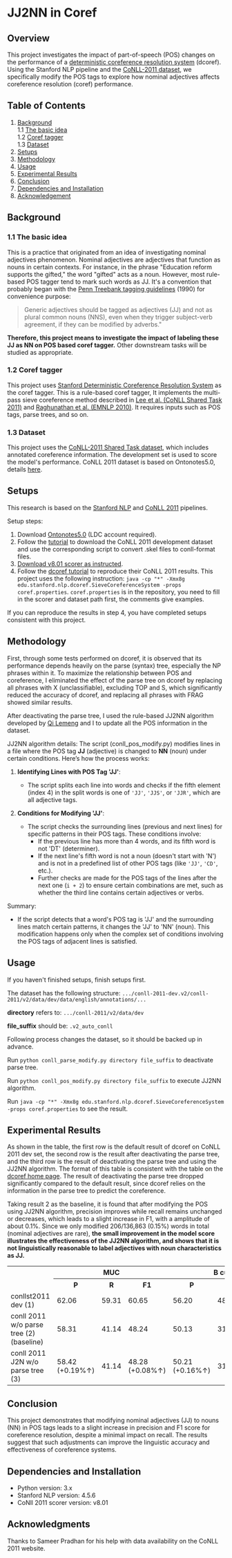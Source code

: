 # JJ2NN in Coref

## Overview
This project investigates the impact of part-of-speech (POS) changes on the performance of a [deterministic coreference resolution system](https://nlp.stanford.edu/software/dcoref.html) (dcoref). Using the Stanford NLP pipeline and the [CoNLL-2011 dataset](https://conll.cemantix.org/2011/data.html), we specifically modify the POS tags to explore how nominal adjectives affects coreference resolution (coref) performance.

## Table of Contents
1. [Background](#background)<br>
   1.1 [The basic idea](#the-basic-idea)<br>
   1.2 [Coref tagger](#coref-tagger)<br>
   1.3 [Dataset](#dataset)
3. [Setups](#setups)
4. [Methodology](#methodology)
5. [Usage](#usage)
6. [Experimental Results](#experimental-results)
7. [Conclusion](#conclusion)
8. [Dependencies and Installation](#dependencies-and-installation)
9. [Acknowledgement](#acknowledgement)


## Background
### 1.1 The basic idea
This is a practice that originated from an idea of investigating nominal adjectives phenomenon. Nominal adjectives are adjectives that function as nouns in certain contexts. For instance, in the phrase "Education reform supports the gifted," the word "gifted" acts as a noun. However, most rule-based POS tagger tend to mark such words as JJ. It's a convention that probably began with the [Penn Treebank tagging guidelines](https://catalog.ldc.upenn.edu/docs/LDC99T42/tagguid1.pdf) (1990) for convenience purpose: 

>Generic adjectives should be tagged as adjectives (JJ) and not as plural common nouns (NNS), even when they trigger subject-verb agreement, if they can be modified by adverbs."

**Therefore, this project means to investigate the impact of labeling these JJ as NN on POS based coref tagger.** Other downstream tasks will be studied as appropriate.

### 1.2 Coref tagger
This project uses [Stanford Deterministic Coreference Resolution System](https://nlp.stanford.edu/software/dcoref.shtml) as the coref tagger. This is a rule-based coref tagger, It implements the multi-pass sieve coreference method described in [Lee et al. (CoNLL Shared Task 2011)](https://nlp.stanford.edu/pubs/conllst2011-coref.pdf) and [Raghunathan et al. (EMNLP 2010)](https://nlp.stanford.edu/pubs/coreference-emnlp10.pdf). It requires inputs such as POS tags, parse trees, and so on.

### 1.3 Dataset
This project uses the [CoNLL-2011 Shared Task dataset](https://conll.cemantix.org/2011/data.html), which includes annotated coreference information. The development set is used to score the model's performance. CoNLL 2011 dataset is based on Ontonotes5.0, details [here](https://aclanthology.org/W11-1901/).

## Setups
This research is based on the [Stanford NLP](https://stanfordnlp.github.io/CoreNLP/) and [CoNLL 2011](https://conll.cemantix.org/2011/introduction.html) pipelines.

Setup steps:

1. Download [Ontonotes5.0](https://catalog.ldc.upenn.edu/LDC2013T19) (LDC account required).
2. Follow the [tutorial](https://conll.cemantix.org/2011/data.html) to download the CoNLL 2011 development dataset and use the corresponding script to convert .skel files to conll-format files.
3. [Download v8.01 scorer as instructed](https://conll.cemantix.org/2011/software.html).
4. Follow the [dcoref tutorial](https://nlp.stanford.edu/software/dcoref.shtml) to reproduce their CoNLL 2011 results. This project uses the following instruction: `java -cp "*" -Xmx8g edu.stanford.nlp.dcoref.SieveCoreferenceSystem -props coref.properties`. `coref.properties` is in the repository, you need to fill in the scorer and dataset path first, the comments give examples.

If you can reproduce the results in step 4, you have completed setups consistent with this project.
## Methodology
First, through some tests performed on dcoref, it is observed that its performance depends heavily on the parse (syntax) tree, especially the NP phrases within it. To maximize the relationship between POS and coreference, I eliminated the effect of the parse tree on dcoref by replacing all phrases with X (unclassifiable), excluding TOP and S, which significantly reduced the accuracy of dcoref, and replacing all phrases with FRAG showed similar results. 

After deactivating the parse tree, I used the rule-based JJ2NN algorithm developed by [Qi Lemeng](https://github.com/qilem) and I to update all the POS information in the dataset.

JJ2NN algorithm details: The script (conll_pos_modify.py) modifies lines in a file where the POS tag **JJ** (adjective) is changed to **NN** (noun) under certain conditions. Here’s how the process works:

1. **Identifying Lines with POS Tag 'JJ'**: 
   - The script splits each line into words and checks if the fifth element (index 4) in the split words is one of `'JJ'`, `'JJS'`, or `'JJR'`, which are all adjective tags.

2. **Conditions for Modifying 'JJ'**: 
   - The script checks the surrounding lines (previous and next lines) for specific patterns in their POS tags. These conditions involve:
     - If the previous line has more than 4 words, and its fifth word is not 'DT' (determiner).
     - If the next line's fifth word is not a noun (doesn't start with 'N') and is not in a predefined list of other POS tags (like `'JJ'`, `'CD'`, etc.).
     - Further checks are made for the POS tags of the lines after the next one (`i + 2`) to ensure certain combinations are met, such as whether the third line contains certain adjectives or verbs.

Summary:

- If the script detects that a word's POS tag is 'JJ' and the surrounding lines match certain patterns, it changes the 'JJ' to 'NN' (noun). This modification happens only when the complex set of conditions involving the POS tags of adjacent lines is satisfied.

## Usage
If you haven't finished setups, finish setups first.

The dataset has the following structure: `.../conll-2011-dev.v2/conll-2011/v2/data/dev/data/english/annotations/...`  

**directory** refers to: `.../conll-2011/v2/data/dev`

**file_suffix** should be: `.v2_auto_conll`

Following process changes the dataset, so it should be backed up in advance.

Run `python conll_parse_modify.py directory file_suffix` to deactivate parse tree.

Run `python conll_pos_modify.py directory file_suffix` to execute JJ2NN algorithm.

Run `java -cp "*" -Xmx8g edu.stanford.nlp.dcoref.SieveCoreferenceSystem -props coref.properties` to see the result.

## Experimental Results
As shown in the table, the first row is the default result of dcoref on CoNLL 2011 dev set, the second row is the result after deactivating the parse tree, and the third row is the result of deactivating the parse tree and using the JJ2NN algorithm. The format of this table is consistent with the table on the [dcoref home page](https://nlp.stanford.edu/software/dcoref.html). The result of deactivating the parse tree dropped significantly compared to the default result, since dcoref relies on the information in the parse tree to predict the coreference. 

Taking result 2 as the baseline, it is found that after modifying the POS using JJ2NN algorithm, precision improves while recall remains unchanged or decreases, which leads to a slight increase in F1, with a amplitude of about 0.1%. Since we only modified 206/136,863 (0.15%) words in total (nominal adjectives are rare), **the small improvement in the model score illustrates the effectiveness of the JJ2NN algorithm, and shows that it is not linguistically reasonable to label adjectives with noun characteristics as JJ.**
<table>
  <tr>
    <th rowspan="2"> </th>
    <th colspan="3">MUC</th>
    <th colspan="3">B cubed</th>
    <th colspan="3">CEAF (M)</th>
    <th colspan="3">CEAF (E)</th>
    <th rowspan="2">Avg F1</th>
  </tr>
  <tr>
    <th>P</th>
    <th>R</th>
    <th>F1</th>
    <th>P</th>
    <th>R</th>
    <th>F1</th>
    <th>P</th>
    <th>R</th>
    <th>F1</th>
    <th>P</th>
    <th>R</th>
    <th>F1</th>
  </tr>
  <tr>
    <td>conllst2011 dev (1)</td>
    <td>62.06</td>
    <td>59.31</td>
    <td>60.65</td>
    <td>56.20</td>
    <td>48.55</td>
    <td>52.10</td>
    <td>58.00</td>
    <td>57.52</td>
    <td>57.76</td>
    <td>48.89</td>
    <td>53.47</td>
    <td>51.08</td>
    <td>54.61</td>
  </tr>
  <tr>
    <td>conll 2011 w/o parse tree (2) (baseline)</td>
    <td>58.31</td>
    <td>41.14</td>
    <td>48.24</td>
    <td>50.13</td>
    <td>31.22</td>
    <td>38.48</td>
    <td>57.42</td>
    <td>38.66</td>
    <td>46.21</td>
    <td>49.50</td>
    <td>28.87</td>
    <td>36.47</td>
    <td>41.06</td>
  </tr>
  <tr>
    <td>conll 2011 J2N w/o parse tree (3)</td>
    <td>58.42<br>(+0.19%↑)</span></td>
    <td>41.14</td>
    <td>48.28<br>(+0.08%↑)</span></td>
    <td>50.21<br>(+0.16%↑)</span></td>
    <td>31.22</td>
    <td>38.50<br>(+0.05%↑)</span></td>
    <td>57.52<br>(+0.17%↑)</span></td>
    <td>38.66</td>
    <td>46.24<br>(+0.06%↑)</span></td>
    <td>49.58<br>(+0.16%↑)</span></td>
    <td>28.86<br>(-0.03%↓)</span></td>
    <td>36.48<br>(+0.03%↑)</span></td>
    <td>41.09<br>(+0.07%↑)</span></td>
  </tr>
</table>

## Conclusion
This project demonstrates that modifying nominal adjectives (JJ) to nouns (NN) in POS tags leads to a slight increase in precision and F1 score for coreference resolution, despite a minimal impact on recall. The results suggest that such adjustments can improve the linguistic accuracy and effectiveness of coreference systems.

## Dependencies and Installation
- Python version: 3.x
- Stanford NLP version: 4.5.6
- CoNll 2011 scorer version: v8.01

## Acknowledgments
Thanks to Sameer Pradhan for his help with data availability on the CoNLL 2011 website.
